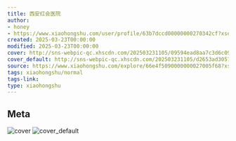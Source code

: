 ```yaml
---
title: 西安红会医院
author:
- honey
- https://www.xiaohongshu.com/user/profile/63b7dccd00000000270342cf?xsec_token=undefined
created: 2025-03-23T00:00:00
modified: 2025-03-23T00:00:00
cover: http://sns-webpic-qc.xhscdn.com/202503231105/09594ead8aa7c3d6c091554073443ac3/1040g008317n9503vju605otnrj6pugmfnl6b5c8!nc_n_webp_prv_1
cover_default: http://sns-webpic-qc.xhscdn.com/202503231105/d2653ad30578be9f488db70314c78773/1040g008317n9503vju605otnrj6pugmfnl6b5c8!nc_n_webp_mw_1
source: https://www.xiaohongshu.com/explore/66e4f5090000000027005f68?xsec_token=AB6yeLWiVo9hz4_BoO_8Tk9QQCZMO3HuCNJfXVJ-gIUFQ=
tags: xiaohongshu/normal
tags-link:
type: xiaohongshu
---
```


## Meta

![cover](http://sns-webpic-qc.xhscdn.com/202503231105/09594ead8aa7c3d6c091554073443ac3/1040g008317n9503vju605otnrj6pugmfnl6b5c8!nc_n_webp_prv_1)
![cover_default](http://sns-webpic-qc.xhscdn.com/202503231105/d2653ad30578be9f488db70314c78773/1040g008317n9503vju605otnrj6pugmfnl6b5c8!nc_n_webp_mw_1)
